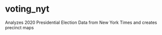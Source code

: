 # voting_nyt
Analyzes 2020 Presidential Election Data from New York Times and creates precinct maps
